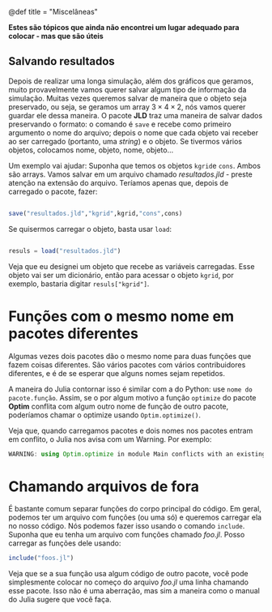 @def title = "Miscelâneas"

**Estes são tópicos que ainda não encontrei um lugar adequado para colocar - mas que são úteis**

## Salvando resultados

Depois de realizar uma longa simulação, além dos gráficos que geramos, muito provavelmente vamos querer salvar algum tipo de informação da simulação. Muitas vezes queremos salvar de maneira que o objeto seja preservado, ou seja, se geramos um array $3 \times 4 \times 2$, nós vamos querer guardar ele dessa maneira. O pacote **JLD** traz uma maneira de salvar dados preservando o formato: o comando é `save` e recebe como primeiro argumento o nome do arquivo; depois o nome que cada objeto vai receber ao ser carregado (portanto, uma _string_) e o objeto. Se tivermos vários objetos, colocamos nome, objeto, nome, objeto...

Um exemplo vai ajudar: Suponha que temos os objetos `kgrid`e `cons`. Ambos são arrays. Vamos salvar em um arquivo chamado _resultados.jld_ - preste atenção na extensão do arquivo. Teríamos apenas que, depois de carregado o pacote, fazer:

```julia

save("resultados.jld","kgrid",kgrid,"cons",cons)

```

Se quisermos carregar o objeto, basta usar `load`:

```julia

resuls = load("resultados.jld")

```

Veja que eu designei um objeto que recebe as variáveis carregadas. Esse objeto vai ser um dicionário, então para acessar o objeto `kgrid`, por exemplo, bastaria digitar `resuls["kgrid"]`.

# Funções com o mesmo nome em pacotes diferentes

Algumas vezes dois pacotes dão o mesmo nome para duas funções que fazem coisas diferentes. São vários pacotes com vários contribuidores diferentes, e é de se esperar que alguns nomes sejam repetidos.

A maneira do Julia contornar isso é similar com a do Python: use `nome do pacote.função`. Assim, se o por algum motivo a função `optimize` do pacote **Optim** conflita com algum outro nome de função de outro pacote, poderíamos chamar o optimize usando `Optim.optimize()`.

Veja que, quando carregamos pacotes e dois nomes nos pacotes entram em conflito, o Julia nos avisa com um Warning. Por exemplo:

```julia
WARNING: using Optim.optimize in module Main conflicts with an existing identifier.
```

# Chamando arquivos de fora

É bastante comum separar funções do corpo principal do código. Em geral, podemos ter um arquivo com funções (ou uma só) e queremos carregar ela no nosso código. Nós podemos fazer isso usando o comando `include`. Suponha que eu tenha um arquivo com funções chamado _foo.jl_. Posso carregar as funções dele usando:

```julia
include("foos.jl")
```

Veja que se a sua função usa algum código de outro pacote, você pode simplesmente colocar no começo do arquivo _foo.jl_  uma linha chamando esse pacote. Isso não é uma aberração, mas sim a maneira como o manual do Julia sugere que você faça.
